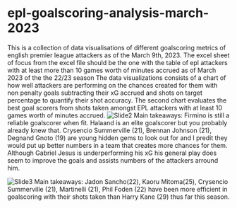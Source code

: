 # epl-goalscoring-analysis-march-2023
This is a collection of data visualisations of different goalscoring metrics of english premier league attackers as of the March 9th, 2023.
The excel sheet of focus from the excel file should be the one with the table of epl attackers with at least more than 10 games worth of minutes accrued as of March 2023 of the the 22/23 season
The data visualizations consists of a chart of how well attackers are performing on the chances created for them with non penalty goals subtracting their xG accrued and shots on target percentage to quantify their shot accuracy. The second chart evaluates the best goal scorers from shots taken amongst EPL attackers with at least 10 games worth of minutes accrued.
![Slide2](https://user-images.githubusercontent.com/34937584/227428991-0f3f8dc1-8c0d-4a90-af38-0edf275848dc.jpg)
Main takeaways: 
Firmino is still a reliable goalscorer when fit.
Halaand is an elite goalscorer but you probably already knew that.
Crysencio Summerville (21), Brennan Johnson (21), Degnand Gnoto (19) are young hidden gems to look out for and I predit they would put up better numbers in a team that creates more chances for them.
Although Gabriel Jesus is underperforming his xG his general play does seem to improve the goals and assists numbers of the attackers arround him.

![Slide3](https://user-images.githubusercontent.com/34937584/227429188-bda265c0-6682-4d0b-af1f-79cc237d9b29.jpg)
Main takeaways: Jadon Sancho(22), Kaoru Mitoma(25), Crysencio Summerville (21), Martinelli (21), Phil Foden (22) have been more efficient in goalscoring with their shots taken than Harry Kane (29) thus far this season.
